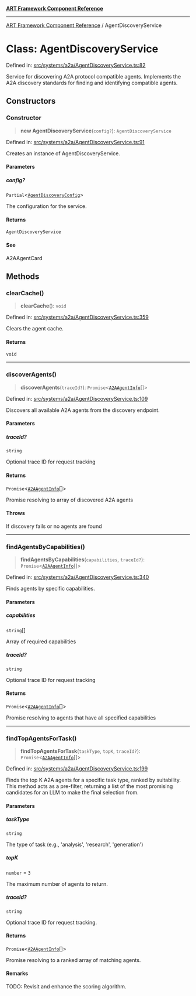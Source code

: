 [**ART Framework Component Reference**](../README.md)

***

[ART Framework Component Reference](../README.md) / AgentDiscoveryService

# Class: AgentDiscoveryService

Defined in: [src/systems/a2a/AgentDiscoveryService.ts:82](https://github.com/hashangit/ART/blob/e4c184bd9ffa5ef078ee6a88704f24584b173411/src/systems/a2a/AgentDiscoveryService.ts#L82)

Service for discovering A2A protocol compatible agents.
Implements the A2A discovery standards for finding and identifying compatible agents.

## Constructors

### Constructor

> **new AgentDiscoveryService**(`config?`): `AgentDiscoveryService`

Defined in: [src/systems/a2a/AgentDiscoveryService.ts:91](https://github.com/hashangit/ART/blob/e4c184bd9ffa5ef078ee6a88704f24584b173411/src/systems/a2a/AgentDiscoveryService.ts#L91)

Creates an instance of AgentDiscoveryService.

#### Parameters

##### config?

`Partial`\<[`AgentDiscoveryConfig`](../interfaces/AgentDiscoveryConfig.md)\>

The configuration for the service.

#### Returns

`AgentDiscoveryService`

#### See

A2AAgentCard

## Methods

### clearCache()

> **clearCache**(): `void`

Defined in: [src/systems/a2a/AgentDiscoveryService.ts:359](https://github.com/hashangit/ART/blob/e4c184bd9ffa5ef078ee6a88704f24584b173411/src/systems/a2a/AgentDiscoveryService.ts#L359)

Clears the agent cache.

#### Returns

`void`

***

### discoverAgents()

> **discoverAgents**(`traceId?`): `Promise`\<[`A2AAgentInfo`](../interfaces/A2AAgentInfo.md)[]\>

Defined in: [src/systems/a2a/AgentDiscoveryService.ts:109](https://github.com/hashangit/ART/blob/e4c184bd9ffa5ef078ee6a88704f24584b173411/src/systems/a2a/AgentDiscoveryService.ts#L109)

Discovers all available A2A agents from the discovery endpoint.

#### Parameters

##### traceId?

`string`

Optional trace ID for request tracking

#### Returns

`Promise`\<[`A2AAgentInfo`](../interfaces/A2AAgentInfo.md)[]\>

Promise resolving to array of discovered A2A agents

#### Throws

If discovery fails or no agents are found

***

### findAgentsByCapabilities()

> **findAgentsByCapabilities**(`capabilities`, `traceId?`): `Promise`\<[`A2AAgentInfo`](../interfaces/A2AAgentInfo.md)[]\>

Defined in: [src/systems/a2a/AgentDiscoveryService.ts:340](https://github.com/hashangit/ART/blob/e4c184bd9ffa5ef078ee6a88704f24584b173411/src/systems/a2a/AgentDiscoveryService.ts#L340)

Finds agents by specific capabilities.

#### Parameters

##### capabilities

`string`[]

Array of required capabilities

##### traceId?

`string`

Optional trace ID for request tracking

#### Returns

`Promise`\<[`A2AAgentInfo`](../interfaces/A2AAgentInfo.md)[]\>

Promise resolving to agents that have all specified capabilities

***

### findTopAgentsForTask()

> **findTopAgentsForTask**(`taskType`, `topK`, `traceId?`): `Promise`\<[`A2AAgentInfo`](../interfaces/A2AAgentInfo.md)[]\>

Defined in: [src/systems/a2a/AgentDiscoveryService.ts:199](https://github.com/hashangit/ART/blob/e4c184bd9ffa5ef078ee6a88704f24584b173411/src/systems/a2a/AgentDiscoveryService.ts#L199)

Finds the top K A2A agents for a specific task type, ranked by suitability.
This method acts as a pre-filter, returning a list of the most promising candidates
for an LLM to make the final selection from.

#### Parameters

##### taskType

`string`

The type of task (e.g., 'analysis', 'research', 'generation')

##### topK

`number` = `3`

The maximum number of agents to return.

##### traceId?

`string`

Optional trace ID for request tracking.

#### Returns

`Promise`\<[`A2AAgentInfo`](../interfaces/A2AAgentInfo.md)[]\>

Promise resolving to a ranked array of matching agents.

#### Remarks

TODO: Revisit and enhance the scoring algorithm.
